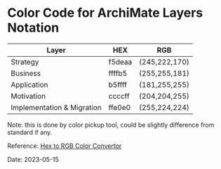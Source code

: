 # Color Code for ArchiMate Layers Notation

| Layer | HEX | RGB |
| --- | --- | --- |
| Strategy | f5deaa | (245,222,170) |
| Business | ffffb5 | (255,255,181) |
| Application | b5ffff | (181,255,255) |
| Motivation | ccccff | (204,204,255) |
| Implementation & Migration | ffe0e0 | (255,224,224) |

Note: this is done by color pickup tool, could be slightly difference from standard if any.

Reference: [Hex to RGB Color Convertor](https://www.rapidtables.com/convert/color/hex-to-rgb.html)

Date: 2023-05-15